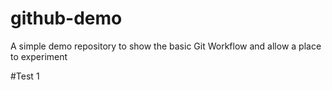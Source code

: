 # github-demo
A simple demo repository to show the basic Git Workflow and allow a place to experiment

#Test 1